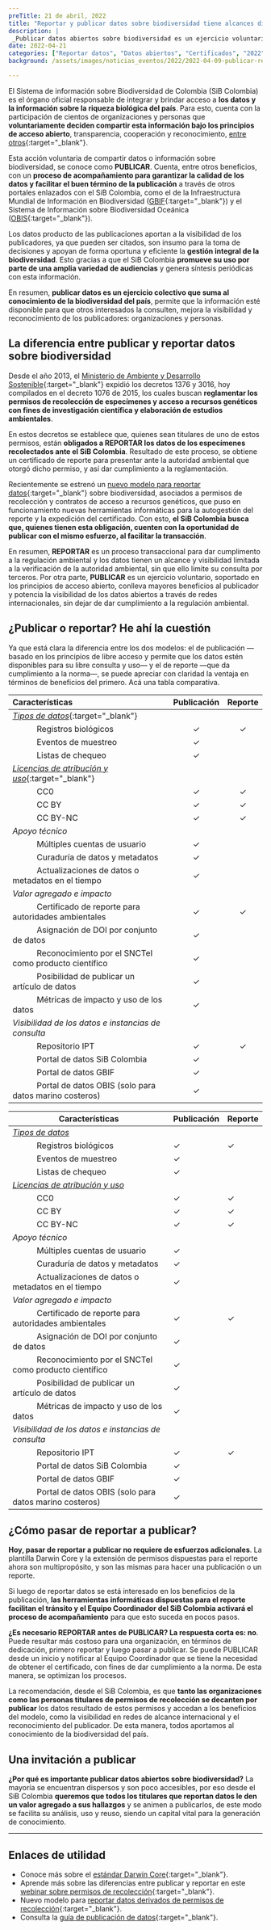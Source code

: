 ```yaml
---
preTitle: 21 de abril, 2022
title: "Reportar y publicar datos sobre biodiversidad tiene alcances diferentes: ¿los conoces?"
description: |
 _Publicar datos abiertos sobre biodiversidad es un ejercicio voluntario; diferente a reportar, proceso para dar cumplimento a la regulación ambiental._
date: 2022-04-21
categories: ["Reportar datos", "Datos abiertos", "Certificados", "2022"]
background: /assets/images/noticias_eventos/2022/2022-04-09-publicar-reportar-datos-biodiversidad.jpg

---
```



El Sistema de información sobre Biodiversidad de Colombia (SiB Colombia) es el órgano oficial responsable de integrar y brindar acceso a **los datos y la información sobre la riqueza biológica del país**. Para esto, cuenta con la participación de cientos de organizaciones y personas que **voluntariamente deciden compartir esta información bajo los principios de acceso abierto**, transparencia, cooperación y reconocimiento, [entre otros](https://biodiversidad.co/recursos/acceso-abierto/){:target="_blank"}.

Esta acción voluntaria de compartir datos o información sobre biodiversidad, se conoce como **PUBLICAR**. Cuenta, entre otros beneficios, con un **proceso de acompañamiento para garantizar la calidad de los datos y facilitar el buen término de la publicación** a través de otros portales enlazados con el SiB Colombia, como el de la Infraestructura Mundial de Información en Biodiversidad ([GBIF](https://www.gbif.org/){:target="_blank"}) y el Sistema de Información sobre Biodiversidad Oceánica ([OBIS](https://obis.org/){:target="_blank"}).

Los datos producto de las publicaciones aportan a la visibilidad de los publicadores, ya que pueden ser citados, son insumo para la toma de decisiones y apoyan de forma oportuna y eficiente la **gestión integral de la biodiversidad**. Esto gracias a que el SiB Colombia  **promueve su uso por parte de una amplia variedad de audiencias** y genera síntesis periódicas con esta información.

En resumen, **publicar datos es un ejercicio colectivo que suma al conocimiento de la biodiversidad del país**, permite que la información esté disponible para que otros interesados la consulten, mejora la visibilidad y reconocimiento de los publicadores: organizaciones y personas.


## La diferencia entre publicar y reportar datos sobre biodiversidad

Desde el año 2013, el [Ministerio de Ambiente y Desarrollo Sostenible](https://www.minambiente.gov.co/){:target="_blank"} expidió los decretos 1376 y 3016, hoy compilados en el decreto 1076 de 2015, los cuales buscan **reglamentar los permisos de recolección de especímenes y acceso a recursos genéticos con fines de investigación científica y elaboración de estudios ambientales**.

En estos decretos se establece que, quienes sean titulares de uno de estos permisos, están **obligados a REPORTAR los datos de los especímenes recolectados ante el SiB Colombia**. Resultado de este proceso, se obtiene un certificado de reporte para presentar ante la autoridad ambiental que otorgó dicho permiso, y así dar cumplimiento a la reglamentación.

Recientemente se estrenó un [nuevo modelo para reportar datos](https://biodiversidad.co/post/2022/nuevo-procedimiento-reportar-datos-sib-colombia/){:target="_blank"} sobre biodiversidad, asociados a permisos de recolección y contratos de acceso a recursos genéticos, que puso en funcionamiento nuevas herramientas informáticas para la autogestión del reporte y la expedición del certificado. Con esto, **el SiB Colombia busca que, quienes tienen esta obligación, cuenten con la oportunidad de publicar con el mismo esfuerzo, al facilitar la transacción**.

En resumen, **REPORTAR** es un proceso transaccional para dar cumplimento a la regulación ambiental y los datos tienen un alcance y visibilidad limitada a la verificación de la autoridad ambiental, sin que ello limite su consulta por terceros. Por otra parte, **PUBLICAR** es un ejercicio voluntario, soportado en los principios de acceso abierto, conlleva mayores beneficios al publicador y potencia la visibilidad de los datos abiertos a través de redes internacionales, sin dejar de dar cumplimiento a la regulación ambiental.


## ¿Publicar o reportar? He ahí la cuestión

Ya que está clara la diferencia entre los dos modelos: el de publicación —basado en los principios de libre acceso y permite que los datos estén disponibles para su libre consulta y uso— y el de reporte —que da cumplimiento a la norma—, se puede apreciar con claridad la ventaja en términos de beneficios del primero. Acá una tabla comparativa.



|                     Características                       | Publicación | Reporte |
|:----------------------------------------------------------|:-----------:|:-------:|
| _[Tipos de datos](https://biodiversidad.co/compartir/tipos-de-datos/)_{:target="_blank"} | | |
|    Registros biológicos                                   |      ✓      |    ✓    |
|    Eventos de muestreo                                    |      ✓      |         |
|    Listas de chequeo                                      |      ✓      |         |
| _[Licencias de atribución y uso](https://biodiversidad.co/terminos-y-condiciones/politica-de-publicacion#licencias)_{:target="_blank"} | | |
|    CC0                                                    |      ✓      |    ✓    |
|    CC BY                                                  |      ✓      |    ✓    |
|    CC BY-NC                                               |      ✓      |    ✓    |
| _Apoyo técnico_                                           |             |         |
|    Múltiples cuentas de usuario                           |      ✓      |         |
|    Curaduría de datos y metadatos                         |      ✓      |         |
|    Actualizaciones de datos o metadatos en el tiempo      |      ✓      |         |
| _Valor agregado e impacto_                                |             |         |
|    Certificado de reporte para autoridades ambientales    |      ✓      |    ✓    |
|    Asignación de DOI por conjunto de datos                |      ✓      |         |
|    Reconocimiento por el SNCTeI como producto científico  |      ✓      |         |
|    Posibilidad de publicar un artículo de datos           |      ✓      |         |
|    Métricas de impacto y uso de los datos                 |      ✓      |         |
| _Visibilidad de los datos e instancias de consulta_       |             |         |
|    Repositorio IPT                                        |      ✓      |    ✓    |
|    Portal de datos SiB Colombia                           |      ✓      |         |
|    Portal de datos GBIF                                   |      ✓      |         |
|    Portal de datos OBIS (solo para datos marino costeros) |      ✓      |         |




<div class="tablaMorada">
 <table>
  <thead>
   <tr>
    <th>Características</td>
    <th>Publicación</td>
    <th>Reporte</td>
   </tr>
  </thead>
  <tbody>
   <tr>
    <td><em><a href="https://biodiversidad.co/compartir/tipos-de-datos/" target="_blank">Tipos de datos</a></em></td>
    <td> </td>
    <td> </td>
   </tr>
   <tr>
    <td>   Registros biológicos</td>
    <td>✓</td>
    <td>✓</td>
   </tr>
   <tr>
    <td>   Eventos de muestreo</td>
    <td>✓</td>
    <td> </td>
   </tr>
   <tr>
    <td>   Listas de chequeo</td>
    <td>✓</td>
    <td> </td>
   </tr>
   <tr>
    <td><em><a href="https://biodiversidad.co/terminos-y-condiciones/politica-de-publicacion#licencias">Licencias de atribución y uso</a></em></td>
    <td> </td>
    <td> </td>
   </tr>
   <tr>
    <td>   CC0</td>
    <td>✓</td>
    <td>✓</td>
   </tr>
   <tr>
    <td>   CC BY</td>
    <td>✓</td>
    <td>✓</td>
   </tr>
   <tr>
    <td>   CC BY-NC</td>
    <td>✓</td>
    <td>✓</td>
   </tr>
   <tr>
    <td><em>Apoyo técnico</em></td>
    <td> </td>
    <td> </td>
   </tr>
   <tr>
    <td>   Múltiples cuentas de usuario</td>
    <td>✓</td>
    <td> </td>
   </tr>
   <tr>
    <td>   Curaduría de datos y metadatos</td>
    <td>✓</td>
    <td> </td>
   </tr>
   <tr>
    <td>   Actualizaciones de datos o metadatos en el tiempo</td>
    <td>✓</td>
    <td> </td>
   </tr>
   <tr>
    <td><em>Valor agregado e impacto</em></td>
    <td> </td>
    <td> </td>
   </tr>
   <tr>
    <td>   Certificado de reporte para autoridades ambientales</td>
    <td>✓</td>
    <td>✓</td>
   </tr>
   <tr>
    <td>   Asignación de DOI por conjunto de datos</td>
    <td>✓</td>
    <td> </td>
   </tr>
   <tr>
    <td>   Reconocimiento por el SNCTeI como producto científico</td>
    <td>✓</td>
    <td> </td>
   </tr>
   <tr>
    <td>   Posibilidad de publicar un artículo de datos</td>
    <td>✓</td>
    <td> </td>
   </tr>
   <tr>
    <td>   Métricas de impacto y uso de los datos</td>
    <td>✓</td>
    <td> </td>
   </tr>
   <tr>
    <td><em>Visibilidad de los datos e instancias de consulta</em></td>
    <td> </td>
    <td> </td>
   </tr>
   <tr>
    <td>   Repositorio IPT</td>
    <td>✓</td>
    <td>✓</td>
   </tr>
   <tr>
    <td>   Portal de datos SiB Colombia</td>
    <td>✓</td>
    <td> </td>
   </tr>
   <tr>
    <td>   Portal de datos GBIF</td>
    <td>✓</td>
    <td> </td>
   </tr>
   <tr>
    <td>   Portal de datos OBIS (solo para datos marino costeros)</td>
    <td>✓ </td>
    <td> </td>
   </tr>
  </tbody>
 </table>
</div>



## ¿Cómo pasar de reportar a publicar?

**Hoy, pasar de reportar a publicar no requiere de esfuerzos adicionales**. La plantilla Darwin Core y la extensión de permisos dispuestas para el reporte ahora son multipropósito, y son las mismas para hacer una publicación o un reporte.

Si luego de reportar datos se está interesado en los beneficios de la publicación, **las herramientas informáticas dispuestas para el reporte facilitan el tránsito y el Equipo Coordinador del SiB Colombia activará el proceso de acompañamiento** para que esto suceda en pocos pasos.

**¿Es necesario REPORTAR antes de PUBLICAR? La respuesta corta es: no**. Puede resultar más costoso para una organización, en términos de dedicación, primero reportar y luego pasar a publicar. Se puede PUBLICAR desde un inicio y notificar al Equipo Coordinador que se tiene la necesidad de obtener el certificado, con fines de dar cumplimiento a la norma. De esta manera, se optimizan los procesos. 

La recomendación, desde el SiB Colombia, es que **tanto las organizaciones como las personas titulares de permisos de recolección se decanten por publicar** los datos resultado de estos permisos y accedan a los beneficios del modelo, como la visibilidad en redes de alcance internacional y el reconocimiento del publicador. De esta manera, todos aportamos al conocimiento de la biodiversidad del país.


## Una invitación a publicar

**¿Por qué es importante publicar datos abiertos sobre biodiversidad?** La mayoría se encuentran dispersos y son poco accesibles, por eso desde el SiB Colombia **queremos que todos los titulares que reportan datos le den un valor agregado a sus hallazgos** y se animen a publicarlos, de este modo se facilita su análisis, uso y reuso, siendo un capital vital para la generación de conocimiento.


---


## Enlaces de utilidad

* Conoce más sobre el [estándar Darwin Core](https://biodiversidad.co/recursos/plantillas-dwc/){:target="_blank"}.
* Aprende más sobre las diferencias entre publicar y reportar en este [webinar sobre permisos de recolección](https://youtu.be/XzMTOOns3yo){:target="_blank"}.
* Nuevo modelo para [reportar datos derivados de permisos de recolección](https://biodiversidad.co/compartir/guia-para-reportar/){:target="_blank"}.
* Consulta la [guía de publicación de datos](https://biodiversidad.co/compartir/guia-para-publicar/){:target="_blank"}.
